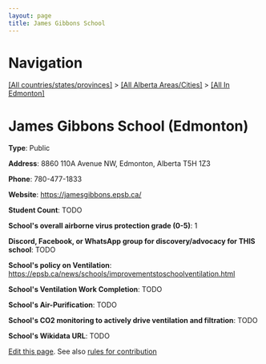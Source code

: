 ```yaml
---
layout: page
title: James Gibbons School
---
```

# Navigation

[[All countries/states/provinces]](../../..) > [[All Alberta Areas/Cities]](../..) > [[All In Edmonton]](..)

# James Gibbons School (Edmonton)

**Type**: Public

**Address**: 8860 110A Avenue NW, Edmonton, Alberta T5H 1Z3

**Phone**: 780-477-1833

**Website**: <https://jamesgibbons.epsb.ca/>

**Student Count**: TODO

**School's overall airborne virus protection grade (0-5)**: 1

**Discord, Facebook, or WhatsApp group for discovery/advocacy for THIS school**: TODO

**School's policy on Ventilation**: <https://epsb.ca/news/schools/improvementstoschoolventilation.html>

**School's Ventilation Work Completion**: TODO

**School's Air-Purification**: TODO

**School's CO2 monitoring to actively drive ventilation and filtration**: TODO

**School's Wikidata URL**: TODO


[Edit this page](https://github.com/ventilate-schools/AB/edit/main/./Edmonton/James_Gibbons_School.md). See also [rules for contribution](../../../contribution-rules/)